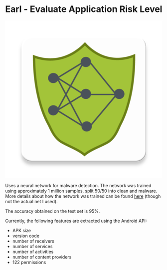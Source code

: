 # Earl - Evaluate Application Risk Level

![logo](https://github.com/apetenchea/Earl/blob/master/app/src/main/ic_launcher-web.png)

Uses a neural network for malware detection. The network was trained using approximately 1 million samples, split 50/50 into clean and malware.  
More details about how the network was trained can be found [here](https://gist.github.com/apetenchea/c729f9a8a4606f8b4a8ecfce92a4b3a6) (though not the actual net I used).
  
The accuracy obtained on the test set is 95%.
  
Currently, the following features are extracted using the Android API:
* APK size
* version code
* number of receivers
* number of services
* number of activities
* number of content providers
* 122 permissions
